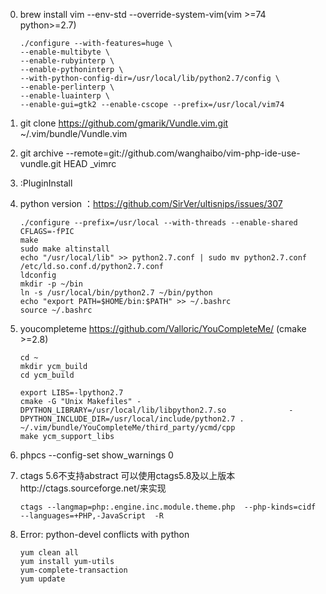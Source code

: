 0. brew install vim --env-std --override-system-vim(vim >=74 python>=2.7)
    ```Shell
    ./configure --with-features=huge \  
    --enable-multibyte \  
    --enable-rubyinterp \  
    --enable-pythoninterp \  
    --with-python-config-dir=/usr/local/lib/python2.7/config \  
    --enable-perlinterp \  
    --enable-luainterp \  
    --enable-gui=gtk2 --enable-cscope --prefix=/usr/local/vim74
    ```
    
1. git clone https://github.com/gmarik/Vundle.vim.git ~/.vim/bundle/Vundle.vim
2. git archive --remote=git://github.com/wanghaibo/vim-php-ide-use-vundle.git HEAD _vimrc
3. :PluginInstall
4. python version ：https://github.com/SirVer/ultisnips/issues/307  
    ```Shell
    ./configure --prefix=/usr/local --with-threads --enable-shared CFLAGS=-fPIC  
    make  
    sudo make altinstall  
    echo "/usr/local/lib" >> python2.7.conf | sudo mv python2.7.conf /etc/ld.so.conf.d/python2.7.conf  
    ldconfig 
    mkdir -p ~/bin
    ln -s /usr/local/bin/python2.7 ~/bin/python
    echo "export PATH=$HOME/bin:$PATH" >> ~/.bashrc 
    source ~/.bashrc
    ```
    
5. youcompleteme https://github.com/Valloric/YouCompleteMe/ (cmake >=2.8)
    ```Shell
    cd ~
    mkdir ycm_build
    cd ycm_build
    
    export LIBS=-lpython2.7  
    cmake -G "Unix Makefiles" -DPYTHON_LIBRARY=/usr/local/lib/libpython2.7.so              -DPYTHON_INCLUDE_DIR=/usr/local/include/python2.7 . ~/.vim/bundle/YouCompleteMe/third_party/ycmd/cpp
    make ycm_support_libs
    ```
    
6. phpcs --config-set show_warnings 0 
7. ctags 5.6不支持abstract  可以使用ctags5.8及以上版本http://ctags.sourceforge.net/来实现
    ```Shell
    ctags --langmap=php:.engine.inc.module.theme.php  --php-kinds=cidf --languages=+PHP,-JavaScript  -R
    ```
8. Error: python-devel conflicts with python 

    ```Shell
    yum clean all
    yum install yum-utils
    yum-complete-transaction
    yum update
    ```
